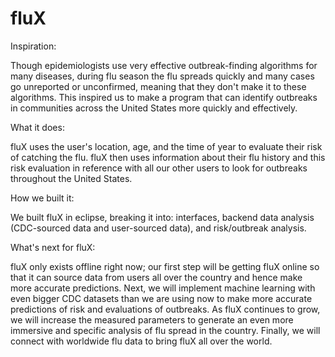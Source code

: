 # fluX

Inspiration:

Though epidemiologists use very effective outbreak-finding algorithms for many diseases, during flu season the flu spreads quickly and many cases go unreported or unconfirmed, meaning that they don't make it to these algorithms. This inspired us to make a program that can identify outbreaks in communities across the United States more quickly and effectively.

What it does:

fluX uses the user's location, age, and the time of year to evaluate their risk of catching the flu. fluX then uses information about their flu history and this risk evaluation in reference with all our other users to look for outbreaks throughout the United States.

How we built it:

We built fluX in eclipse, breaking it into: interfaces, backend data analysis (CDC-sourced data and user-sourced data), and risk/outbreak analysis.

What's next for fluX:

fluX only exists offline right now; our first step will be getting fluX online so that it can source data from users all over the country and hence make more accurate predictions. Next, we will implement machine learning with even bigger CDC datasets than we are using now to make more accurate predictions of risk and evaluations of outbreaks. As fluX continues to grow, we will increase the measured parameters to generate an even more immersive and specific analysis of flu spread in the country. Finally, we will connect with worldwide flu data to bring fluX all over the world.
